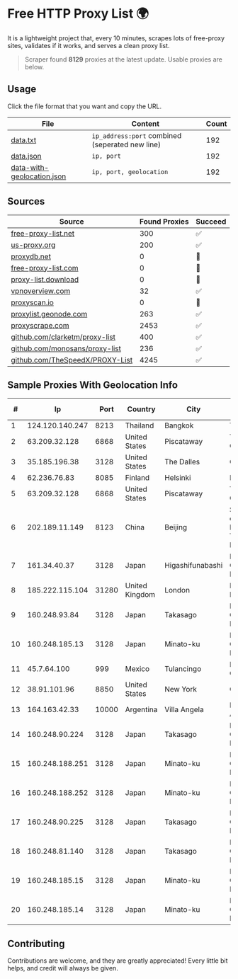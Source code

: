 
# Free HTTP Proxy List 🌍

It is a lightweight project that, every 10 minutes, scrapes lots of free-proxy sites, validates if it works, and serves a clean proxy list.


> Scraper found **8129** proxies at the latest update. Usable proxies are below.

## Usage

Click the file format that you want and copy the URL.


|File|Content|Count|
|----|-------|-----|
|[data.txt](https://raw.githubusercontent.com/themiralay/Proxy-List-World/master/data.txt)|`ip_address:port` combined (seperated new line)|192|
|[data.json](https://raw.githubusercontent.com/themiralay/Proxy-List-World/master/data.json)|`ip, port`|192|
|[data-with-geolocation.json](https://raw.githubusercontent.com/themiralay/Proxy-List-World/master/data-with-geolocation.json)|`ip, port, geolocation`|192|

## Sources

|Source|Found Proxies|Succeed|
|------|-------------|-------|
|[free-proxy-list.net](https://free-proxy-list.net)|300|✅|
|[us-proxy.org](https://www.us-proxy.org)|200|✅|
|[proxydb.net](http://proxydb.net)|0|🚫|
|[free-proxy-list.com](https://free-proxy-list.com/?page=&port=&type%5B%5D=http&type%5B%5D=https&up_time=0&search=Search)|0|🚫|
|[proxy-list.download](https://www.proxy-list.download/HTTP)|0|🚫|
|[vpnoverview.com](https://vpnoverview.com/privacy/anonymous-browsing/free-proxy-servers)|32|✅|
|[proxyscan.io](https://www.proxyscan.io)|0|🚫|
|[proxylist.geonode.com](https://proxylist.geonode.com/api/proxy-list?limit=300&page=1&sort_by=lastChecked&sort_type=desc&protocols=http,https)|263|✅|
|[proxyscrape.com](https://api.proxyscrape.com/v2/?request=displayproxies&protocol=http&timeout=10000&country=all&ssl=all&anonymity=all)|2453|✅|
|[github.com/clarketm/proxy-list](https://raw.githubusercontent.com/clarketm/proxy-list/master/proxy-list-raw.txt)|400|✅|
|[github.com/monosans/proxy-list](https://raw.githubusercontent.com/monosans/proxy-list/main/proxies/http.txt)|236|✅|
|[github.com/TheSpeedX/PROXY-List](https://raw.githubusercontent.com/TheSpeedX/PROXY-List/master/http.txt)|4245|✅|


## Sample Proxies With Geolocation Info

|#|Ip|Port|Country|City|Internet Service Provider|
|-|--|----|-------|----|-------------------------|
|1|124.120.140.247|8213|Thailand|Bangkok|TRUEBB|
|2|63.209.32.128|6868|United States|Piscataway|The Constant Company, LLC|
|3|35.185.196.38|3128|United States|The Dalles|Google LLC|
|4|62.236.76.83|8085|Finland|Helsinki|DNA Oyj|
|5|63.209.32.128|6868|United States|Piscataway|The Constant Company, LLC|
|6|202.189.11.149|8123|China|Beijing|Shandong eshinton Network Technology Co., Ltd.|
|7|161.34.40.37|3128|Japan|Higashifunabashi|NTT PC Communications, Inc.|
|8|185.222.115.104|31280|United Kingdom|London|Netwise Hosting Ltd|
|9|160.248.93.84|3128|Japan|Takasago|NTT PC Communications, Inc.|
|10|160.248.185.13|3128|Japan|Minato-ku|NTT PC Communications, Inc.|
|11|45.7.64.100|999|Mexico|Tulancingo|Maysnet SA De CV|
|12|38.91.101.96|8850|United States|New York|GTHost|
|13|164.163.42.33|10000|Argentina|Villa Angela|Interret Villa Angela SRL|
|14|160.248.90.224|3128|Japan|Takasago|NTT PC Communications, Inc.|
|15|160.248.188.251|3128|Japan|Minato-ku|NTT PC Communications, Inc.|
|16|160.248.188.252|3128|Japan|Minato-ku|NTT PC Communications, Inc.|
|17|160.248.90.225|3128|Japan|Takasago|NTT PC Communications, Inc.|
|18|160.248.81.140|3128|Japan|Takasago|NTT PC Communications, Inc.|
|19|160.248.185.15|3128|Japan|Minato-ku|NTT PC Communications, Inc.|
|20|160.248.185.14|3128|Japan|Minato-ku|NTT PC Communications, Inc.|



## Contributing

Contributions are welcome, and they are greatly appreciated! Every
little bit helps, and credit will always be given.


